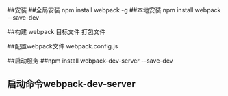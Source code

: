 ##安装 
##全局安装 npm install webpack -g
##本地安装 npm install webpack --save-dev

##构建 webpack 目标文件 打包文件

##配置webpack文件 webpack.config.js

##启动服务 
##npm install webpack-dev-server --save-dev
## 启动命令webpack-dev-server